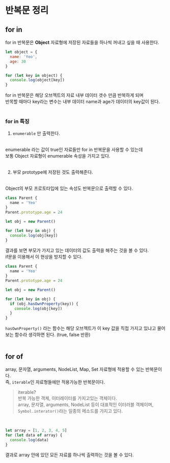 # 반복문 정리
## for in
for in 반복문은 **Object** 자료형에 저장된 자료들을 하나씩 꺼내고 싶을 때 사용한다.
<br />

```javascript
let object = {
  name: 'Yeo',
  age: 30
}

for (let key in object) {
  console.log(object[key])
}
```

for in 반복문은 해당 오브젝트의 자료 내부 데이터 갯수 만큼 반복하게 되며 
<br />
반목할 때마다 key라는 변수는 내부 데이터 name과 age가 데이터의 key값이 된다.
<br /><br />

### for in 특징
1. `enumerable` 만 출력한다.
<br />
enumerable 라는 값이 true인 자료들만 for in 반복문을 사용할 수 있는데
<br />
보통 Object 자료형이 enumerable 속성을 가지고 있다.
<br /><br />

2. 부모 prototype에 저장된 것도 출력해준다.
<br />
Object의 부모 프로토타입에 있는 속성도 반복문으로 출력할 수 있다.
<br />

```javascript
class Parent {
  name = 'Yeo'
}
Parent.prototype.age = 24

let obj = new Parent()

for (let key in obj) {
  console.log(obj[key])
}
```

결과를 보면 부모가 가지고 있는 데이터의 값도 출력을 해주는 것을 볼 수 있다.
<br />
if문을 이용해서 이 현상을 방지할 수 있다.
<br />

```javascript
class Parent {
  name = 'Yeo'
}
Parent.prototype.age = 24

let obj = new Parent()

for (let key in obj) {
  if (obj.hasOwnProperty(key)) {
    console.log(obj[key])
  }
}
```

`hasOwnProperty()` 라는 함수는 해당 오브젝트가 이 key 값을 직접 가지고 있냐고 물어보는 함수라 생각하면 된다. (true, false 반환)
<br /><br />

## for of
array, 문자열, arguments, NodeList, Map, Set 자료형에 적용할 수 있는 반복문이다.
<br />
즉, `iterable`인 자료형들에만 적용가능한 반복문이다.
<br />
> iterable? <br />
> 반복 가능한 객체, 이터레이터를 가지고있는 객체이다. <br />
> array, 문자열, arguments, NodeList 등이 대표적인 이터러블 객체이며, <br />
> `Symbol.interator()`라는 일종의 메소드를 가지고 있다.

<br />

```javascript
let array = [1, 2, 3, 4, 5]
for (let data of array) {
  console.log(data)
}
```

결과로 array 안에 있던 모든 자료를 하나씩 출력하는 것을 볼 수 있다.